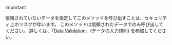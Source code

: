 > [!IMPORTANT]
> 信頼されていないデータを指定してこのメソッドを呼び出すことは、セキュリティ上のリスクが伴います。 このメソッドは信頼されたデータでのみ呼び出してください。 詳しくは、「[Data Validation](https://www.owasp.org/index.php/Data_Validation)」(データの入力規則) を参照してください。